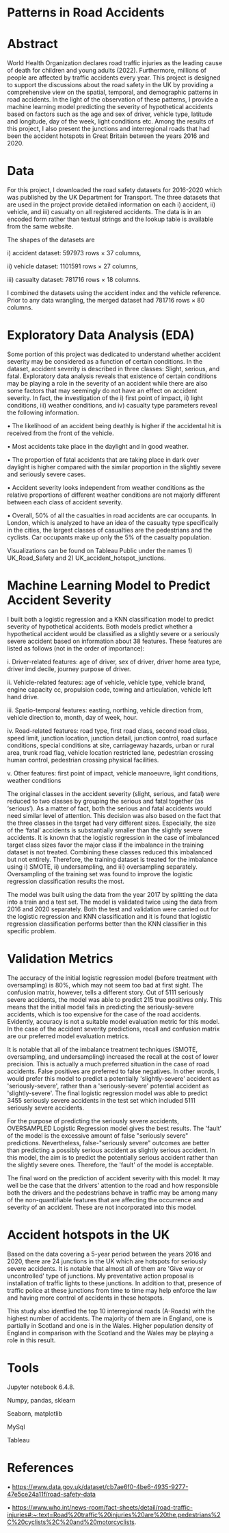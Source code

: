 # Patterns in Road Accidents

# Abstract
World Health Organization declares road traffic injuries as the leading cause of death for children and young adults (2022). Furthermore, millions of people are affected by traffic accidents every year. This project is designed to support the discussions about the road safety in the UK by providing a comprehensive view on the spatial, temporal, and demographic patterns in road accidents. In the light of the observation of these patterns, I provide a machine learning model predicting the severity of hypothetical accidents based on factors such as the age and sex of driver, vehicle type, latitude and longitude, day of the week, light conditions etc. Among the results of this project, I also present the junctions and interregional roads that had been the accident hotspots in Great Britain between the years 2016 and 2020.

# Data
For this project, I downloaded the road safety datasets for 2016-2020 which was published by the UK Department for Transport. The three datasets that are used in the project provide detailed information on each i) accident, ii) vehicle, and iii) casualty on all registered accidents. The data is in an encoded form rather than textual strings and the lookup table is available from the same website.

The shapes of the datasets are

i)	accident dataset: 597973 rows × 37 columns, 

ii)	vehicle dataset: 1101591 rows × 27 columns, 

iii)	casualty dataset: 781716 rows × 18 columns.

I combined the datasets using the accident index and the vehicle reference. Prior to any data wrangling, the merged dataset had 781716 rows × 80 columns.

# Exploratory Data Analysis (EDA)

Some portion of this project was dedicated to understand whether accident severity may be considered as a function of certain conditions. In the dataset, accident severity is described in three classes: Slight, serious, and fatal. Exploratory data analysis reveals that existence of certain conditions may be playing a role in the severity of an accident while there are also some factors that may seemingly do not have an effect on accident severity. In fact, the investigation of the i) first point of impact, ii) light conditions, iii) weather conditions, and iv) casualty type parameters reveal the following information. 

•	The likelihood of an accident being deathly is higher if the accidental hit is received from the front of the vehicle.

•	Most accidents take place in the daylight and in good weather. 

•	The proportion of fatal accidents that are taking place in dark over daylight is higher compared with the similar proportion in the slightly severe and seriously severe cases. 

•	Accident severity looks independent from weather conditions as the relative proportions of different weather conditions are not majorly different between each class of accident severity.

•	Overall, 50% of all the casualties in road accidents are car occupants. In London, which is analyzed to have an idea of the casualty type specifically in the cities, the largest classes of casualties are the pedestrians and the cyclists. Car occupants make up only the 5% of the casualty population.

Visualizations can be found on Tableau Public under the names 1) UK_Road_Safety and 2) UK_accident_hotspot_junctions.

# Machine Learning Model to Predict Accident Severity

I built both a logistic regression and a KNN classification model to predict severity of hypothetical accidents. Both models predict whether a hypothetical accident would be classified as a slightly severe or a seriously severe accident based on information about 38 features. These features are listed as follows (not in the order of importance):

i.	Driver-related features: age of driver, sex of driver, driver home area type, driver imd decile, journey purpose of driver.

ii.	Vehicle-related features: age of vehicle, vehicle type, vehicle brand, engine capacity cc, propulsion code, towing and articulation, vehicle left hand drive.

iii.	Spatio-temporal features: easting, northing, vehicle direction from, vehicle direction to, month, day of week, hour.

iv.	Road-related features: road type, first road class, second road class, speed limit, junction location, junction detail, junction control, road surface conditions, special conditions at site, carriageway hazards, urban or rural area, trunk road flag, vehicle location restricted lane, pedestrian crossing human control, pedestrian crossing physical facilities.

v.	Other features: first point of impact, vehicle manoeuvre, light conditions, weather conditions

The original classes in the accident severity (slight, serious, and fatal) were reduced to two classes by grouping the serious and fatal together (as ‘serious’). As a matter of fact, both the serious and fatal accidents would need similar level of attention. This decision was also based on the fact that the three classes in the target had very different sizes. Especially, the size of the ‘fatal’ accidents is substantially smaller than the slightly severe accidents. It is known that the logistic regression in the case of imbalanced target class sizes favor the major class if the imbalance in the training dataset is not treated. Combining these classes reduced this imbalanced but not entirely. Therefore, the training dataset is treated for the imbalance using i) SMOTE, ii) undersampling, and iii) oversampling separately. Oversampling of the training set was found to improve the logistic regression classification results the most.

The model was built using the data from the year 2017 by splitting the data into a train and a test set. The model is validated twice using the data from 2016 and 2020 separately. Both the test and validation were carried out for the logistic regression and KNN classification and it is found that logistic regression classification performs better than the KNN classifier in this specific problem.

# Validation Metrics

The accuracy of the initial logistic regression model (before treatment with oversampling) is 80%, which may not seem too bad at first sight. The confusion matrix, however, tells a different story. Out of 5111 seriously severe accidents, the model was able to predict 215 true positives only. This means that the initial model fails in predicting the seriously-severe accidents, which is too expensive for the case of the road accidents. Evidently, accuracy is not a suitable model evaluation metric for this model. In the case of the accident severity predictions, recall and confusion matrix are our preferred model evaluation metrics.

It is notable that all of the imbalance treatment techniques (SMOTE, oversampling, and undersampling) increased the recall at the cost of lower precision. This is actually a much preferred situation in the case of road accidents. False positives are preferred to false negatives. In other words, I would prefer this model to predict a potentially 'slightly-severe' accident as 'seriously-severe', rather than a 'seriously-severe' potential accident as 'slightly-severe'. The final logistic regression model was able to predict 3455 seriously severe accidents in the test set which included 5111 seriously severe accidents.

For the purpose of predicting the seriously severe accidents, OVERSAMPLED Logistic Regression model gives the best results. The 'fault' of the model is the excessive amount of false "seriously severe" predictions. Nevertheless, false-"seriously severe" outcomes are better than predicting a possibly serious accident as slightly serious accident. In this model, the aim is to predict the potentially serious accident rather than the slightly severe ones. Therefore, the 'fault' of the model is acceptable.

The final word on the prediction of accident severity with this model: It may well be the case that the drivers' attention to the road and how responsible both the drivers and the pedestrians behave in traffic may be among many of the non-quantifiable features that are affecting the occurrence and severity of an accident. These are not incorporated into this model.

# Accident hotspots in the UK

Based on the data covering a 5-year period between the years 2016 and 2020, there are 24 junctions in the UK which are hotspots for seriously severe accidents. It is notable that almost all of them are 'Give way or uncontrolled' type of junctions. My preventative action proposal is installation of traffic lights to these junctions. In addition to that, presence of traffic police at these junctions from time to time may help enforce the law and having more control of accidents in these hotspots.

This study also identfied the top 10 interregional roads (A-Roads) with the highest number of accidents. The majority of them are in England, one is partially in Scotland and one is in the Wales. Higher population density of England in comparison with the Scotland and the Wales may be playing a role in this result.

# Tools

Jupyter notebook 6.4.8.

Numpy, pandas, sklearn

Seaborn, matplotlib

MySql

Tableau

# References
•	https://www.data.gov.uk/dataset/cb7ae6f0-4be6-4935-9277-47e5ce24a11f/road-safety-data

•	https://www.who.int/news-room/fact-sheets/detail/road-traffic-injuries#:~:text=Road%20traffic%20injuries%20are%20the,pedestrians%2C%20cyclists%2C%20and%20motorcyclists.

